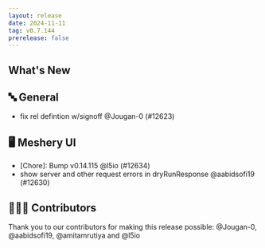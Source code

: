 ```yaml
---
layout: release
date: 2024-11-11
tag: v0.7.144
prerelease: false
---
```


## What's New
## 🔤 General
- fix rel defintion w/signoff @Jougan-0 (#12623)

## 🖥 Meshery UI

- \[Chore\]: Bump v0.14.115 @l5io (#12634)
- show server and other request errors in dryRunResponse @aabidsofi19 (#12630)

## 👨🏽‍💻 Contributors

Thank you to our contributors for making this release possible:
@Jougan-0, @aabidsofi19, @amitamrutiya and @l5io

